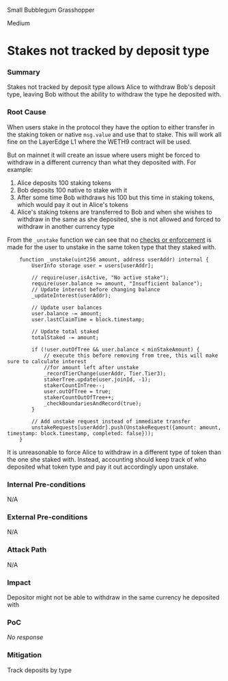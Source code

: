 Small Bubblegum Grasshopper

Medium

# Stakes not tracked by deposit type

### Summary

Stakes not tracked by deposit type allows Alice to withdraw Bob's deposit type, leaving Bob without the ability to withdraw the type he deposited with.

### Root Cause

When users stake in the protocol they have the option to either transfer in the staking token or native `msg.value` and use that to stake. This will work all fine on the LayerEdge L1 where the WETH9 contract will be used.

But on mainnet it will create an issue where users might be forced to withdraw in a different currency than what they deposited with. For example:

1. Alice deposits 100 staking tokens
2. Bob deposits 100 native to stake with it
3. After some time Bob withdraws his 100 but this time in staking tokens, which would pay it out in Alice's tokens
4. Alice's staking tokens are transferred to Bob and when she wishes to withdraw in the same as she deposited, she is not allowed and forced to withdraw in another currency type

From the `_unstake` function we can see that no [checks or enforcement](https://github.com/sherlock-audit/2025-05-layeredge/blob/708c5b5345ed50cd0bde7b0a8a548c8936639683/edgen-staking/src/stake/LayerEdgeStaking.sol#L725-L755) is made for the user to unstake in the same token type that they staked with.

```solidity
    function _unstake(uint256 amount, address userAddr) internal {
        UserInfo storage user = users[userAddr];

        // require(user.isActive, "No active stake");
        require(user.balance >= amount, "Insufficient balance");
        // Update interest before changing balance
        _updateInterest(userAddr);

        // Update user balances
        user.balance -= amount;
        user.lastClaimTime = block.timestamp;

        // Update total staked
        totalStaked -= amount;

        if (!user.outOfTree && user.balance < minStakeAmount) {
            // execute this before removing from tree, this will make sure to calculate interest
            //for amount left after unstake
            _recordTierChange(userAddr, Tier.Tier3);
            stakerTree.update(user.joinId, -1);
            stakerCountInTree--;
            user.outOfTree = true;
            stakerCountOutOfTree++;
            _checkBoundariesAndRecord(true);
        }

        // Add unstake request instead of immediate transfer
        unstakeRequests[userAddr].push(UnstakeRequest({amount: amount, timestamp: block.timestamp, completed: false}));
    }
```

It is unreasonable to force Alice to withdraw in a different type of token than the one she staked with. Instead, accounting should keep track of who deposited what token type and pay it out accordingly upon unstake.

### Internal Pre-conditions

N/A

### External Pre-conditions

N/A

### Attack Path

N/A

### Impact

Depositor might not be able to withdraw in the same currency he deposited with

### PoC

_No response_

### Mitigation

Track deposits by type